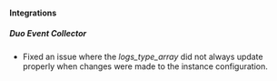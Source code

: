 
#### Integrations

##### Duo Event Collector

- Fixed an issue where the *logs_type_array* did not always update properly when changes were made to the instance configuration.
